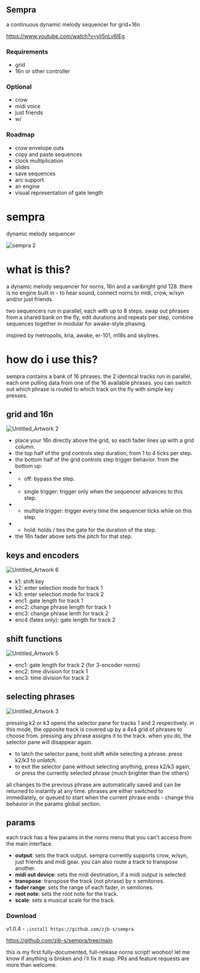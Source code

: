 ## Sempra

a continuous dynamic melody sequencer for grid+16n

https://www.youtube.com/watch?v=ylj5nLv6IEg


### Requirements

* grid
* 16n or other controller
### Optional
* crow
* midi voice
* just friends
* w/

### Roadmap
* crow envelope outs
* copy and paste sequences
* clock multiplication
* slides
* save sequences
* arc support
* an engine
* visual representation of gate length

# sempra
dynamic melody sequencer

![sempra 2](https://user-images.githubusercontent.com/86270534/163468550-ff110ad5-9edb-42d2-a742-12d328363ed5.png)


# what is this?

a dynamic melody sequencer for norns, 16n and a varibright grid 128. there is no engine built in - to hear sound, connect norns to midi, crow, w/syn and/or just friends.

two sequencers run in parallel, each with up to 8 steps. swap out phrases from a shared bank on the fly, edit durations and repeats per step, combine sequences together in modular for awake-style phasing.

inspired by metropolis, kria, awake, er-101, m18s and skylines.

# how do i use this?

sempra contains a bank of 16 phrases. the 2 identical tracks run in parallel, each one pulling data from one of the 16 available phrases. you can switch out which phrase is routed to which track on the fly with simple key presses.

## grid and 16n

![Untitled_Artwork 2](https://user-images.githubusercontent.com/86270534/163574156-d6be6215-b607-48e5-a887-7e23f5bdd8f9.png)


* place your 16n directly above the grid, so each fader lines up with a grid column.
* the top half of the grid controls step duration, from 1 to 4 ticks per step.
* the bottom half of the grid controls step trigger behavior. from the bottom up:
* * off: bypass the step.
* * single trigger: trigger only when the sequencer advances to this step.
* * multiple trigger: trigger every time the sequencer ticks while on this step.
* * hold: holds / ties the gate for the duration of the step.
* the 16n fader above sets the pitch for that step.

## keys and encoders

![Untitled_Artwork 6](https://user-images.githubusercontent.com/86270534/163586984-978d713b-b27f-455e-941c-e11c6510811b.png)

* k1: shift key
* k2: enter selection mode for track 1
* k3: enter selection mode for track 2
* enc1: gate length for track 1
* enc2: change phrase length for track 1
* enc3: change phrase lenth for track 2
* enc4 (fates only): gate length for track 2

## shift functions

![Untitled_Artwork 5](https://user-images.githubusercontent.com/86270534/163586775-3a537fde-2155-4f45-90dd-2deb88451ed7.png)

* enc1: gate length for track 2 (for 3-encoder norns)
* enc2: time division for track 1
* enc3: time division for track 2

## selecting phrases

![Untitled_Artwork 3](https://user-images.githubusercontent.com/86270534/163580612-ac021183-de85-4122-a99d-84057d87276e.png)


pressing k2 or k3 opens the selector pane for tracks 1 and 2 respectively. in this mode, the opposite track is covered up by a 4x4 grid of phrases to choose from. pressing any phrase assigns it to the track. when you do, the selector pane will disappear again.

* to latch the selector pane, hold shift while selecting a phrase. press k2/k3 to unlatch.
* to exit the selector pane without selecting anything, press k2/k3 again, or press the currently selected phrase (much brighter than the others)

all changes to the previous phrase are automatically saved and can be returned to instantly at any time. phrases are either switched to immediately, or queued to start when the current phrase ends - change this behavior in the params global section.

## params

each track has a few params in the norns menu that you can't access from the main interface.

* **output**: sets the track output. sempra currently supports crow, w/syn, just friends and midi gear. you can also route a track to transpose another. 
* **midi out device**: sets the midi destination, if a midi output is selected
* **transpose**: transpose the track (not phrase) by x semitones.
* **fader range**: sets the range of each fader, in semitones.
* **root note**: sets the root note for the track.
* **scale**: sets a musical scale for the track.


### Download

v1.0.4 - `;install https://github.com/zjb-s/sempra`

https://github.com/zjb-s/sempra/tree/main

this is my first fully-documented, full-release norns script! woohoo! let me know if anything is broken and i'll fix it asap. PRs and feature requests are more than welcome.
